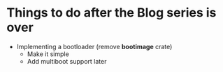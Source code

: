 # Things to do after the Blog series is over

* Implementing a bootloader (remove **bootimage** crate)
    * Make it simple
    * Add multiboot support later
